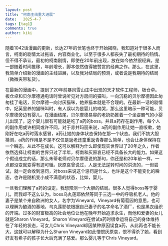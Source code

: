 ```yaml
---
layout: post
title: "柯南主线重大进展"
date:   2025-4-7
tags: [tag1]
comments: true
author: kiki
---
```

随着1042话漫画的更新，长达27年的伏笔也终于开始揭晓，我知道对于很多人而言，柯南的剧情太过拖沓，内容商业化，以至于很多人都丧失了最初期待的热情。但不得不承认，最初的柯南剧情，即使在20年前出现，放在如今依然很经典，是一部随着时间推移，年龄增长，脚本依然值得被赞赏的经典之作。那么，在这里，我简单介绍新的漫画的主线进展，以及我对结局的预测，或者说是我期待的结局（微微夹带私货）。

在最新的漫画中，提到了20年前暴风雪山庄中出现的天才软件工程师，板仓卓。板仓卓和贝尔摩德通电话时曾说听见对方房间的猫叫，一向沉稳的贝尔摩德因此匆匆挂了电话，贝尔摩德一向讨厌猫咪，她养猫本就是不合理的。在最新一话的剧情中，妃英里养的猫咪叫时，有人误以为是婴儿的啼哭，那么这里暗示一种可能，贝尔摩德旁边有婴儿。在漫画结尾，贝尔摩德易容的老奶奶推着一个坐姿霸气的小婴儿出现了，这个婴儿很有可能就是吃了a药的boss。并且a药存在副作用，每个人的副作用或许相同或许不同，对于赤井玛丽来说，a药的副作用让她一直咳嗽，她刚好在吃a药时落水感冒，a药让她的身体状态保持在那一个状态。我们不妨大胆猜测，a药的作用是不是不仅仅是返老还童重返青春那么简单，也会让身体保持在一个瞬态，从此不在成长。这可以解释为什么即使现实世界过了20年之久，作者依然选择让柯南的世界只过了半年，柯南和灰原哀已经不具备长大的能力。如果这个假设成立的话，那么朱蒂老师对贝尔摩德说的那句，你还是和20年前一样，一点都没变就变得有迹可循。灰原哀曾说过，人是无法逆转时间的洪流的，一但尝试，就一定会收到惩罚，对boss来说这个惩罚是什么，也许是这个不能变化的瞬态，也许是随机变小成不满意的状态，比如，婴儿。

一旦我们理解了a药的设定，我想预测一个大胆的结局。很多人觉得boss等于婴儿，而我却不这么认为。boss乌丸莲耶依然等同于三选一中的呼吸机老人。他的妻子是某个来自欧洲的女人，名字为Vineyard。Vineyard有葡萄园的意思，也可以理解为酿酒的基地，乌丸莲耶依根据自己妻子的名字命名了酒厂，也是黑衣组织的开端。过多的财富极高的社会地位让他在晚年开始追求永生，而他和爱妻的女儿就是Sharon Vineyard。Sharon Vineyard在尝试a药时很幸运将自己的身体维持在了年轻的状态，可女儿Chris Vineyard却因某种原因误食a药，从此再也不能长大，这就可以解释为什么Sharon Vineyard如此憎恨灰原哀，恨不得杀了她，看到好友有希子的孩子长大后充满了慈爱。那么婴儿等于Chris Vineyard。
